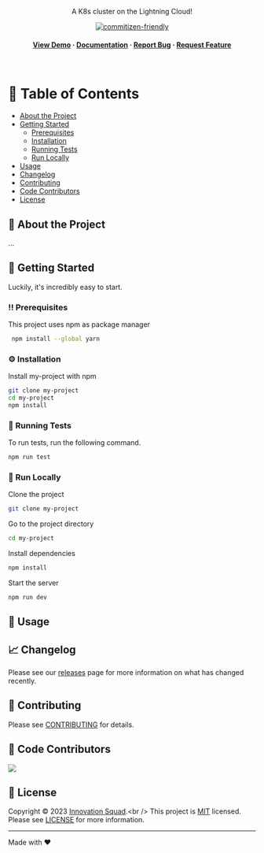 <div align="center">

<p>
    A K8s cluster on the Lightning Cloud! 
</p>

<p>
  <a href="http://commitizen.github.io/cz-cli/">
    <img src="https://img.shields.io/badge/commitizen-friendly-brightgreen.svg" alt="commitizen-friendly" />
  </a>
</p>

<h4>
    <a href="#">View Demo</a>
    <span> · </span>
    <a href="#">Documentation</a>
    <span> · </span>
    <a href="#">Report Bug</a>
    <span> · </span>
    <a href="#">Request Feature</a>
</h4>
</div>

<br />

<!-- Table of Contents -->

# :notebook_with_decorative_cover: Table of Contents

- [About the Project](#star2-about-the-project)
- [Getting Started](#toolbox-getting-started)
  - [Prerequisites](#bangbang-prerequisites)
  - [Installation](#gear-installation)
  - [Running Tests](#test_tube-running-tests)
  - [Run Locally](#running-run-locally)
- [Usage](#rocket-usage)
- [Changelog](#chart_with_upwards_trend-changelog)
- [Contributing](#handshake-contributing)
- [Code Contributors](#muscle-code-contributers)
- [License](#memo-license)

<!-- About the Project -->

## :star2: About the Project

...

<!-- Getting Started -->

## :toolbox: Getting Started

Luckily, it's incredibly easy to start.

<!-- Prerequisites -->

### :bangbang: Prerequisites

This project uses npm as package manager

```bash
 npm install --global yarn
```

<!-- Installation -->

### :gear: Installation

Install my-project with npm

```bash
git clone my-project
cd my-project
npm install
```

<!-- Running Tests -->

### :test_tube: Running Tests

To run tests, run the following command.

```bash
npm run test
```

<!-- Run Locally -->

### :running: Run Locally

Clone the project

```bash
git clone my-project
```

Go to the project directory

```bash
cd my-project
```

Install dependencies

```bash
npm install
```

Start the server

```bash
npm run dev
```

## :rocket: Usage

## :chart_with_upwards_trend: Changelog

Please see our [releases](https://github.com/.../releases) page for more information on what has changed recently.

## :handshake: Contributing

Please see [CONTRIBUTING](.github/CONTRIBUTING.md) for details.

## :muscle: Code Contributors

<a href = "https://github.com/amrap030/turbo/graphs/contributors">
  <img src = "https://contrib.rocks/image?repo=amrap030/turbo"/>
</a>

## :memo: License

Copyright © 2023 [Innovation Squad](https://github.com/...).<br />
This project is [MIT](https://github.com/kefranabg/readme-md-generator/blob/master/LICENSE) licensed. Please see [LICENSE](LICENSE.md) for more information.

---

Made with ❤️

<!-- Badges -->

[npm-version-src]: https://img.shields.io/npm/v/@ow3/dummy-ts-pkg?style=flat-square
[npm-version-href]: https://npmjs.com/package/@ow3/dummy-ts-pkg
[npm-downloads-src]: https://img.shields.io/npm/dm/@ow3/dummy-ts-pkg?style=flat-square
[npm-downloads-href]: https://npmjs.com/package/@ow3/dummy-ts-pkg
[github-actions-src]: https://img.shields.io/github/workflow/status/openwebstacks/ts-starter/CI/main?style=flat-square
[github-actions-href]: https://github.com/openwebstacks/ts-starter/actions?query=workflow%3Aci

<!-- [codecov-src]: https://img.shields.io/codecov/c/gh/openwebstacks/ts-starter/main?style=flat-square
[codecov-href]: https://codecov.io/gh/openwebstacks/ts-starter -->
